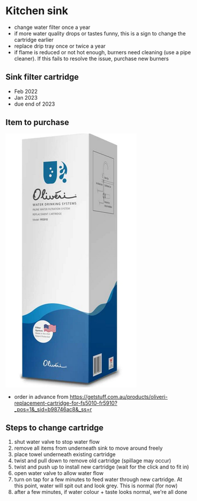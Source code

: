 # Kitchen sink

* change water filter once a year
* if more water quality drops or tastes funny, this is a sign to change the cartridge earlier
* replace drip tray once or twice a year
* if flame is reduced or not hot enough, burners need cleaning (use a pipe cleaner). If this fails to resolve the issue, purchase new burners

## Sink filter cartridge
* Feb 2022
* Jan 2023
* due end of 2023

## Item to purchase
![filter](./filter.png)
* order in advance from https://getstuff.com.au/products/oliveri-replacement-cartridge-for-fs5010-fr5910?_pos=1&_sid=b98746ac8&_ss=r

## Steps to change cartridge
1. shut water valve to stop water flow
2. remove all items from underneath sink to move around freely
3. place towel underneath existing cartridge
4. twist and pull down to remove old cartridge (spillage may occur)
5. twist and push up to install new cartridge (wait for the click and to fit in)
6. open water valve to allow water flow
7. turn on tap for a few minutes to feed water through new cartridge. At this point, water will spit out and look grey. This is normal (for now)
8. after a few minutes, if water colour + taste looks normal, we're all done